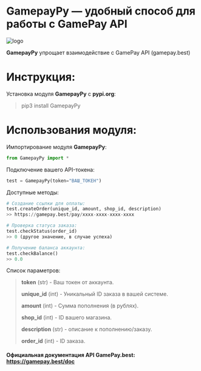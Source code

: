# GamepayPy — удобный способ для работы с GamePay API

![logo](https://i.imgur.com/vC01Lug.png)

**GamepayPy** упрощает взаимодействие с GamePay API (gamepay.best)

# Инструкция:
Установка модуля **GamepayPy** с **pypi.org**:
> pip3 install GamepayPy

# Использования модуля:
Импортирование модуля **GamepayPy**:
```python
from GamepayPy import *
```
Подключение вашего API-токена:
```python
test = GamepayPy(token="ВАШ_ТОКЕН")
```
Доступные методы:
```python
# Создание ссылки для оплаты:
test.createOrder(unique_id, amount, shop_id, description)
>> https://gamepay.best/pay/xxxx-xxxx-xxxx-xxxx

# Проверка статуса заказа:
test.checkStatus(order_id)
>> 0 (другое значение, в случае успеха)

# Получение баланса аккаунта:
test.checkBalance()
>> 0.0
```
Список параметров:

> **token** (str) - Ваш токен от аккаунта.
>
> **unique_id** (int) - Уникальный ID заказа в вашей системе.
>
> **amount** (int) - Сумма пополнения (в рублях).
>
> **shop_id** (int) - ID вашего магазина.
>
> **description** (str) - описание к пополнению/заказу.
>
> **order_id** (int) - ID заказа.

#### Официальная документация API GamePay.best: https://gamepay.best/doc

